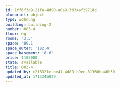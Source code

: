 ```yaml
---
id: 1ff6f3d9-21fa-4d90-a0a9-3934af2971dc
blueprint: object
type: wohnung
building: building-2
number: 003-4
floor: eg
rooms: '3.5'
space: '89.1'
space_outer: '182.4'
space_basement: '8.6'
price: 1105000
state: available
title: 003-4
updated_by: c2f8321e-be41-4d83-b9ee-8136dba46b39
updated_at: 1713345029
---
```

